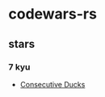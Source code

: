 # codewars-rs

## stars

### 7 kyu

* [Consecutive Ducks](https://www.codewars.com/kata/5dae2599a8f7d90025d2f15f)
